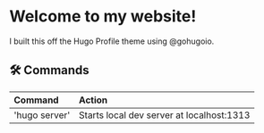 # Welcome to my website!

I built this off the Hugo Profile theme using @gohugoio.

## 🛠️ Commands
| Command	| Action	                            |
| :------------ | :---------------------------------------- |
| 'hugo server' | Starts local dev server at localhost:1313 |
